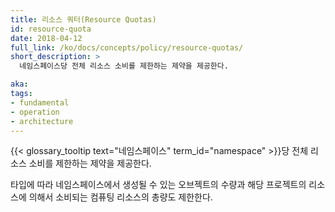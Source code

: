 ```yaml
---
title: 리소스 쿼터(Resource Quotas)
id: resource-quota
date: 2018-04-12
full_link: /ko/docs/concepts/policy/resource-quotas/
short_description: >
  네임스페이스당 전체 리소스 소비를 제한하는 제약을 제공한다.

aka: 
tags:
- fundamental
- operation
- architecture
---
```

 {{< glossary_tooltip text="네임스페이스" term_id="namespace" >}}당 전체 리소스 소비를 제한하는 제약을 제공한다.

<!--more--> 

타입에 따라 네임스페이스에서 생성될 수 있는 오브젝트의 수량과 해당 프로젝트의 리소스에 의해서 소비되는 컴퓨팅 리소스의 총량도 제한한다.


